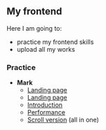 ## My frontend

Here I am going to:

- practice my frontend skills
- upload all my works

### Practice

- **Mark** 
	- <a href="https://mlgmag.github.io/Mark/src/mark-landing" target="_blank">Landing page</a>
	- [Landing page](https://mlgmag.github.io/Mark/src/mark-landing)
	- [Introduction](https://mlgmag.github.io/Mark/src/mark-introduction) 
	- [Performance](https://mlgmag.github.io/Mark/src/mark-performance) 
	- [Scroll version]() (all in one)
